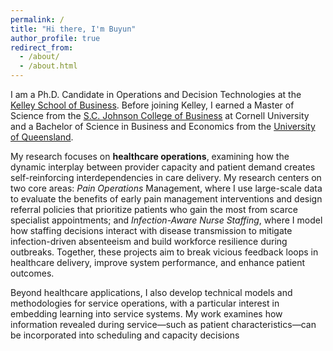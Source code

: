 ```yaml
---
permalink: /
title: "Hi there, I'm Buyun"
author_profile: true
redirect_from: 
  - /about/
  - /about.html
---
```

I am a Ph.D. Candidate in Operations and Decision Technologies at the [Kelley School of Business](https://kelley.iu.edu/). Before joining Kelley, I earned a Master of Science from the [S.C. Johnson College of Business](https://business.cornell.edu/) at Cornell University and a Bachelor of Science in Business and Economics from the  [University of Queensland](https://bel.uq.edu.au/).

 My research focuses on <b>healthcare operations</b>, examining how the dynamic interplay between provider capacity and patient demand creates self-reinforcing interdependencies in care delivery. My research centers on two core areas: <em>Pain Operations</em> Management, where I use large-scale data to evaluate the benefits of early pain management interventions and design referral policies that prioritize patients who gain the most from scarce specialist appointments; and <em>Infection-Aware Nurse Staffing</em>, where I model how staffing decisions interact with disease transmission to mitigate infection-driven absenteeism and build workforce resilience during outbreaks. Together, these projects aim to break vicious feedback loops in healthcare delivery, improve system performance, and enhance patient outcomes. 
 
Beyond healthcare applications, I also develop technical models and methodologies for service operations, with a particular interest in embedding learning into service systems. My work examines how information revealed during service—such as patient characteristics—can be incorporated into scheduling and capacity decisions

